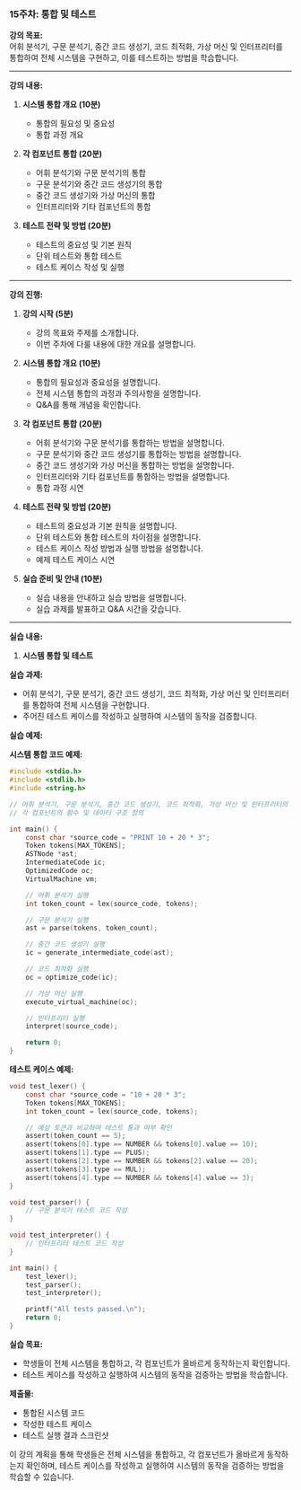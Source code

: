 ### 15주차: 통합 및 테스트

**강의 목표:**  
어휘 분석기, 구문 분석기, 중간 코드 생성기, 코드 최적화, 가상 머신 및 인터프리터를 통합하여 전체 시스템을 구현하고, 이를 테스트하는 방법을 학습합니다.

---

**강의 내용:**

1. **시스템 통합 개요 (10분)**
   - 통합의 필요성 및 중요성
   - 통합 과정 개요

2. **각 컴포넌트 통합 (20분)**
   - 어휘 분석기와 구문 분석기의 통합
   - 구문 분석기와 중간 코드 생성기의 통합
   - 중간 코드 생성기와 가상 머신의 통합
   - 인터프리터와 기타 컴포넌트의 통합

3. **테스트 전략 및 방법 (20분)**
   - 테스트의 중요성 및 기본 원칙
   - 단위 테스트와 통합 테스트
   - 테스트 케이스 작성 및 실행

---

**강의 진행:**

1. **강의 시작 (5분)**
   - 강의 목표와 주제를 소개합니다.
   - 이번 주차에 다룰 내용에 대한 개요를 설명합니다.

2. **시스템 통합 개요 (10분)**
   - 통합의 필요성과 중요성을 설명합니다.
   - 전체 시스템 통합의 과정과 주의사항을 설명합니다.
   - Q&A를 통해 개념을 확인합니다.

3. **각 컴포넌트 통합 (20분)**
   - 어휘 분석기와 구문 분석기를 통합하는 방법을 설명합니다.
   - 구문 분석기와 중간 코드 생성기를 통합하는 방법을 설명합니다.
   - 중간 코드 생성기와 가상 머신을 통합하는 방법을 설명합니다.
   - 인터프리터와 기타 컴포넌트를 통합하는 방법을 설명합니다.
   - 통합 과정 시연

4. **테스트 전략 및 방법 (20분)**
   - 테스트의 중요성과 기본 원칙을 설명합니다.
   - 단위 테스트와 통합 테스트의 차이점을 설명합니다.
   - 테스트 케이스 작성 방법과 실행 방법을 설명합니다.
   - 예제 테스트 케이스 시연

5. **실습 준비 및 안내 (10분)**
   - 실습 내용을 안내하고 실습 방법을 설명합니다.
   - 실습 과제를 발표하고 Q&A 시간을 갖습니다.

---

**실습 내용:**

1. **시스템 통합 및 테스트**

**실습 과제:**
- 어휘 분석기, 구문 분석기, 중간 코드 생성기, 코드 최적화, 가상 머신 및 인터프리터를 통합하여 전체 시스템을 구현합니다.
- 주어진 테스트 케이스를 작성하고 실행하여 시스템의 동작을 검증합니다.

**실습 예제:**

**시스템 통합 코드 예제:**

```c
#include <stdio.h>
#include <stdlib.h>
#include <string.h>

// 어휘 분석기, 구문 분석기, 중간 코드 생성기, 코드 최적화, 가상 머신 및 인터프리터의 헤더 파일 포함
// 각 컴포넌트의 함수 및 데이터 구조 정의

int main() {
    const char *source_code = "PRINT 10 + 20 * 3";
    Token tokens[MAX_TOKENS];
    ASTNode *ast;
    IntermediateCode ic;
    OptimizedCode oc;
    VirtualMachine vm;

    // 어휘 분석기 실행
    int token_count = lex(source_code, tokens);

    // 구문 분석기 실행
    ast = parse(tokens, token_count);

    // 중간 코드 생성기 실행
    ic = generate_intermediate_code(ast);

    // 코드 최적화 실행
    oc = optimize_code(ic);

    // 가상 머신 실행
    execute_virtual_machine(oc);

    // 인터프리터 실행
    interpret(source_code);

    return 0;
}
```

**테스트 케이스 예제:**

```c
void test_lexer() {
    const char *source_code = "10 + 20 * 3";
    Token tokens[MAX_TOKENS];
    int token_count = lex(source_code, tokens);

    // 예상 토큰과 비교하여 테스트 통과 여부 확인
    assert(token_count == 5);
    assert(tokens[0].type == NUMBER && tokens[0].value == 10);
    assert(tokens[1].type == PLUS);
    assert(tokens[2].type == NUMBER && tokens[2].value == 20);
    assert(tokens[3].type == MUL);
    assert(tokens[4].type == NUMBER && tokens[4].value == 3);
}

void test_parser() {
    // 구문 분석기 테스트 코드 작성
}

void test_interpreter() {
    // 인터프리터 테스트 코드 작성
}

int main() {
    test_lexer();
    test_parser();
    test_interpreter();

    printf("All tests passed.\n");
    return 0;
}
```

**실습 목표:**
- 학생들이 전체 시스템을 통합하고, 각 컴포넌트가 올바르게 동작하는지 확인합니다.
- 테스트 케이스를 작성하고 실행하여 시스템의 동작을 검증하는 방법을 학습합니다.

**제출물:**
- 통합된 시스템 코드
- 작성한 테스트 케이스
- 테스트 실행 결과 스크린샷

이 강의 계획을 통해 학생들은 전체 시스템을 통합하고, 각 컴포넌트가 올바르게 동작하는지 확인하며, 테스트 케이스를 작성하고 실행하여 시스템의 동작을 검증하는 방법을 학습할 수 있습니다.